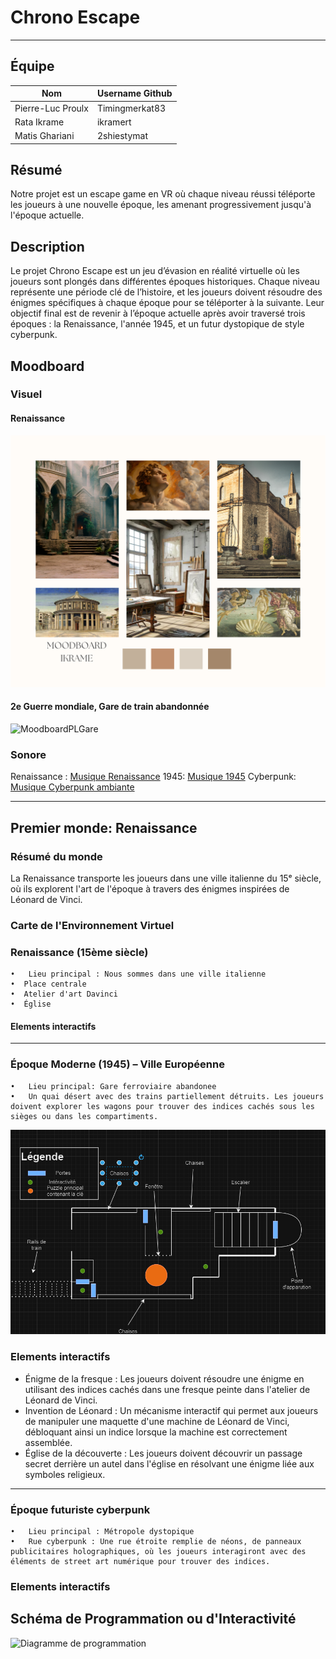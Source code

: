 # Chrono Escape

----

## Équipe 
| Nom           | Username Github|
|---------------|----------------|
| Pierre-Luc Proulx  | Timingmerkat83|
| Rata Ikrame   | ikramert |
| Matis Ghariani | 2shiestymat|

## Résumé
Notre projet est un escape game en VR où chaque niveau réussi téléporte les joueurs à une nouvelle époque, les amenant progressivement jusqu'à l'époque actuelle. 
## Description
Le projet Chrono Escape est un jeu d’évasion en réalité virtuelle où les joueurs sont plongés dans différentes époques historiques. Chaque niveau représente une période clé de l’histoire, et les joueurs doivent résoudre des énigmes spécifiques à chaque époque pour se téléporter à la suivante. Leur objectif final est de revenir à l’époque actuelle après avoir traversé trois époques : la Renaissance, l'année 1945, et un futur dystopique de style cyberpunk.
## Moodboard

### Visuel
#### Renaissance
![Projet Moodboard Renaissance](./medias/moodboardikrame.png)

#### 2e Guerre mondiale, Gare de train abandonnée
![MoodboardPLGare](medias/Moodboard_gare.png)
### Sonore

Renaissance : [Musique Renaissance](https://www.youtube.com/watch?v=1YiAmTYz9SE)
1945: [Musique 1945](https://www.youtube.com/watch?v=OfWc52smNs8&list=PLeulUC74_O8TfKoX2muaphFeCGZ3ms7qe)
Cyberpunk: [Musique Cyberpunk ambiante](https://www.youtube.com/watch?v=zIpXoohOg44&list=RDQMguiWwTjmfiI&start_radio=1)

----
## Premier monde: Renaissance

### Résumé du monde
La Renaissance transporte les joueurs dans une ville italienne du 15ᵉ siècle, où ils explorent l'art de l'époque à travers des énigmes inspirées de Léonard de Vinci.

### Carte de l'Environnement Virtuel


### Renaissance (15ème siècle)
    •	Lieu principal : Nous sommes dans une ville italienne 
    •  Place centrale
    •  Atelier d'art Davinci 
    •  Église 

#### Elements interactifs

   ----
### Époque Moderne (1945) – Ville Européenne

    •	Lieu principal: Gare ferroviaire abandonee
    •	Un quai désert avec des trains partiellement détruits. Les joueurs doivent explorer les wagons pour trouver des indices cachés sous les   sièges ou dans les compartiments.

![schéma1945](medias/schéma1945)
 ### Elements interactifs

   - Énigme de la fresque : Les joueurs doivent résoudre une énigme en utilisant des indices cachés dans une fresque peinte dans l'atelier de Léonard de Vinci.
   - Invention de Léonard : Un mécanisme interactif qui permet aux joueurs de manipuler une maquette d'une machine de Léonard de Vinci, débloquant ainsi un indice lorsque la machine est correctement assemblée.
   - Église de la découverte : Les joueurs doivent découvrir un passage secret derrière un autel dans l'église en résolvant une énigme liée aux symboles religieux.
 ----
### Époque futuriste cyberpunk
    •	Lieu principal : Métropole dystopique
    •	Rue cyberpunk : Une rue étroite remplie de néons, de panneaux publicitaires holographiques, où les joueurs interagiront avec des éléments de street art numérique pour trouver des indices.
 ### Elements interactifs


## Schéma de Programmation ou d'Interactivité

![Diagramme de programmation](./medias/schemaprog.drawio)
